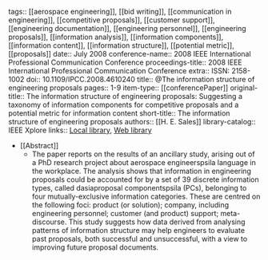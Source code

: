 tags:: [[aerospace engineering]], [[bid writing]], [[communication in engineering]], [[competitive proposals]], [[customer support]], [[engineering documentation]], [[engineering personnel]], [[engineering proposals]], [[information analysis]], [[information components]], [[information content]], [[information structure]], [[potential metric]], [[proposals]]
date:: July 2008
conference-name:: 2008 IEEE International Professional Communication Conference
proceedings-title:: 2008 IEEE International Professional Communication Conference
extra:: ISSN: 2158-1002
doi:: 10.1109/IPCC.2008.4610240
title:: @The information structure of engineering proposals
pages:: 1-9
item-type:: [[conferencePaper]]
original-title:: The information structure of engineering proposals: Suggesting a taxonomy of information components for competitive proposals and a potential metric for information content
short-title:: The information structure of engineering proposals
authors:: [[H. E. Sales]]
library-catalog:: IEEE Xplore
links:: [Local library](zotero://select/library/items/4YFWER5L), [Web library](https://www.zotero.org/users/6520516/items/4YFWER5L)

- [[Abstract]]
	- The paper reports on the results of an ancillary study, arising out of a PhD research project about aerospace engineerspsila language in the workplace. The analysis shows that information in engineering proposals could be accounted for by a set of 39 discrete information types, called dasiaproposal componentspsila (PCs), belonging to four mutually-exclusive information categories. These are centred on the following foci: product (or solution); company, including engineering personnel; customer (and product) support; meta-discourse. This study suggests how data derived from analysing patterns of information structure may help engineers to evaluate past proposals, both successful and unsuccessful, with a view to improving future proposal documents.